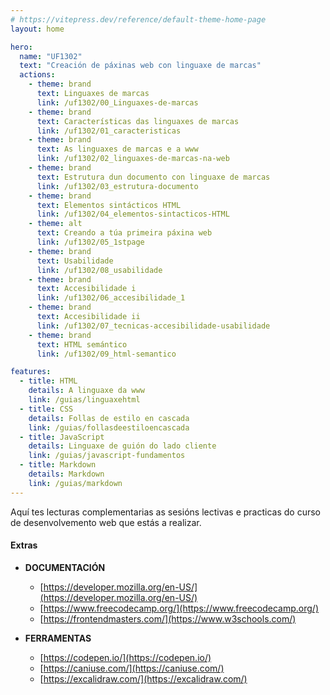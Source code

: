 ```yaml
---
# https://vitepress.dev/reference/default-theme-home-page
layout: home

hero:
  name: "UF1302"
  text: "Creación de páxinas web con linguaxe de marcas"
  actions:
    - theme: brand
      text: Linguaxes de marcas
      link: /uf1302/00_Linguaxes-de-marcas
    - theme: brand
      text: Características das linguaxes de marcas
      link: /uf1302/01_caracteristicas
    - theme: brand
      text: As linguaxes de marcas e a www
      link: /uf1302/02_linguaxes-de-marcas-na-web
    - theme: brand
      text: Estrutura dun documento con linguaxe de marcas
      link: /uf1302/03_estrutura-documento
    - theme: brand
      text: Elementos sintácticos HTML
      link: /uf1302/04_elementos-sintacticos-HTML
    - theme: alt
      text: Creando a túa primeira páxina web
      link: /uf1302/05_1stpage      
    - theme: brand
      text: Usabilidade
      link: /uf1302/08_usabilidade
    - theme: brand
      text: Accesibilidade i
      link: /uf1302/06_accesibilidade_1
    - theme: brand
      text: Accesibilidade ii
      link: /uf1302/07_tecnicas-accesibilidade-usabilidade
    - theme: brand
      text: HTML semántico
      link: /uf1302/09_html-semantico

features:
  - title: HTML
    details: A linguaxe da www
    link: /guias/linguaxehtml
  - title: CSS
    details: Follas de estilo en cascada
    link: /guias/follasdeestiloencascada
  - title: JavaScript
    details: Linguaxe de guión do lado cliente
    link: /guias/javascript-fundamentos
  - title: Markdown
    details: Markdown
    link: /guias/markdown
---
```


Aquí tes lecturas complementarias as sesións lectivas e practicas do curso de desenvolvemento web que estás a realizar. 


#### Extras
- **DOCUMENTACIÓN**
    - [https://developer.mozilla.org/en-US/](https://developer.mozilla.org/en-US/)
    - [https://www.freecodecamp.org/](https://www.freecodecamp.org/)
    - [https://frontendmasters.com/](https://www.w3schools.com/)

- **FERRAMENTAS**
    - [https://codepen.io/](https://codepen.io/)
    - [https://caniuse.com/](https://caniuse.com/)
    - [https://excalidraw.com/](https://excalidraw.com/)